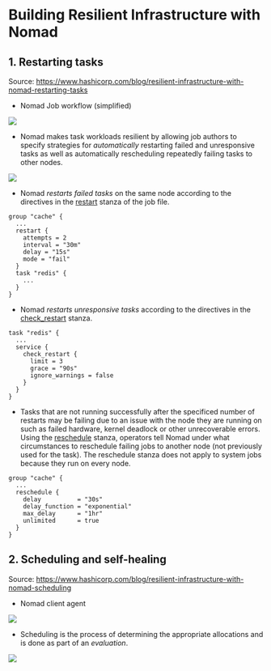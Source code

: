 # Building Resilient Infrastructure with Nomad

## 1. Restarting tasks

Source: <https://www.hashicorp.com/blog/resilient-infrastructure-with-nomad-restarting-tasks>

- Nomad Job workflow (simplified)

![](https://www.datocms-assets.com/2885/1534979559-nomad-resiliency-part01-job-workflow.png?fit=max&q=80&w=2000)

- Nomad makes task workloads resilient by allowing job authors to specify strategies for _automatically_ restarting failed and unresponsive tasks as well as automatically rescheduling repeatedly failing tasks to other nodes.

![](https://www.datocms-assets.com/2885/1534979778-nomad-resiliency-part01-restarts.png?fit=max&q=80&w=2000)

- Nomad _restarts failed tasks_ on the same node according to the directives in the [restart](https://www.nomadproject.io/docs/job-specification/restart.html) stanza of the job file.

```hcl
group "cache" {
  ...
  restart {
    attempts = 2
    interval = "30m"
    delay = "15s"
    mode = "fail"
  }
  task "redis" {
    ...
  }
}
```

- Nomad _restarts unresponsive tasks_ according to the directives in the [check_restart](https://www.nomadproject.io/docs/job-specification/check_restart.html) stanza.

```hcl
task "redis" {
  ...
  service {
    check_restart {
      limit = 3
      grace = "90s"
      ignore_warnings = false
    }
  }
}
```

- Tasks that are not running successfully after the specificed number of restarts may be failing due to an issue with the node they are running on such as failed hardware, kernel deadlock or other unrecoverable errors. Using the [reschedule](https://www.nomadproject.io/docs/job-specification/reschedule.html) stanza, operators tell Nomad under what circumstances to reschedule failing jobs to another node (not previously used for the task). The reschedule stanza does not apply to system jobs because they run on every node.

```hcl
group "cache" {
  ...
  reschedule {
    delay          = "30s"
    delay_function = "exponential"
    max_delay      = "1hr"
    unlimited      = true
  }
}
```

## 2. Scheduling and self-healing

Source: <https://www.hashicorp.com/blog/resilient-infrastructure-with-nomad-scheduling>

- Nomad client agent

![](https://www.datocms-assets.com/2885/1535497620-nomad-resiliency-part02-architecture.png?fit=max&q=80&w=2000)

- Scheduling is the process of determining the appropriate allocations and is done as part of an _evaluation_.

![](https://www.datocms-assets.com/2885/1535497633-nomad-resiliency-part02-scheduling.png?fit=max&q=80&w=2000)
